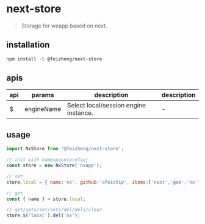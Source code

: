 # next-store
> Storage for weapp based on next.

## installation
```bash
npm install -S @feizheng/next-store
```

## apis
| api | params     | description                           | description |
| --- | ---------- | ------------------------------------- | ----------- |
| $   | engineName | Select local/session engine instance. | -           |


## usage
```js
import NxStore from '@feizheng/next-store';

// init with namespace(prefix)
const store = new NxStore('nxapp');

// set
store.local = { name:'nx', github:'afeiship', items:['next','gem','nx']}

// get
const { name } = store.local;

// get/gets/set/sets/del/dels/clear
store.$('local').del('nx');
```
